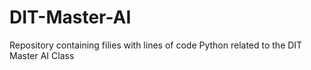 # DIT-Master-AI
Repository containing filies with lines of code Python related to the DIT Master AI Class
